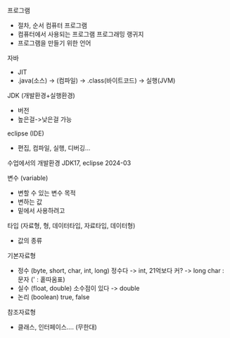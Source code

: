 프로그램
- 절차, 순서
컴퓨터 프로그램
- 컴퓨터에서 사용되는 프로그램
프로그래밍 랭귀지
- 프로그램을 만들기 위한 언어

자바
- JIT
- .java(소스) -> (컴파일) -> .class(바이트코드) -> 실행(JVM)

JDK (개발환경+실행환경)
- 버전
- 높은걸->낮은걸 가능

eclipse (IDE)
- 편집, 컴파일, 실행, 디버깅...

수업에서의 개발환경
JDK17, eclipse 2024-03


변수 (variable)
- 변할 수 있는
변수 목적
- 변하는 값
- 밑에서 사용하려고

타입 (자료형, 형, 데이터타입, 자료타입, 데이터형)
- 값의 종류

기본자료형
- 정수 (byte, short, char, int, long)
  정수다 -> int, 21억보다 커? -> long
  char : 문자 (' : 홑따옴표)
- 실수 (float, double)
  소수점이 있다 -> double
- 논리 (boolean)
  true, false


참조자료형
- 클래스, 인터페이스.... (무한대)

